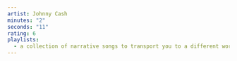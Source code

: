 ```yaml
---
artist: Johnny Cash
minutes: "2"
seconds: "11"
rating: 6
playlists:
  - a collection of narrative songs to transport you to a different world
---
```

